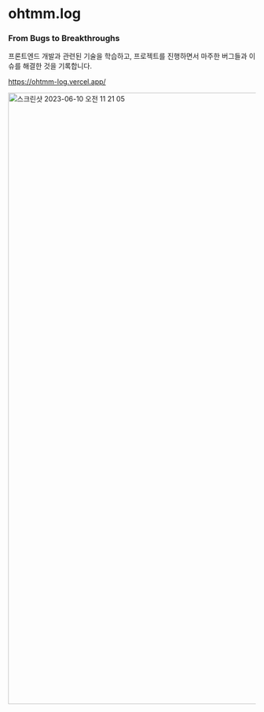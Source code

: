 # ohtmm.log

### From Bugs to Breakthroughs
프론트엔드 개발과 관련된 기술을 학습하고, 프로젝트를 진행하면서 마주한 버그들과 이슈를 해결한 것을 기록합니다.

https://ohtmm-log.vercel.app/


<img width="1245" alt="스크린샷 2023-06-10 오전 11 21 05" src="https://github.com/ohtmm/ohtmm-log/assets/108715216/c1940087-c859-4020-a0ea-a26ee7791919">
